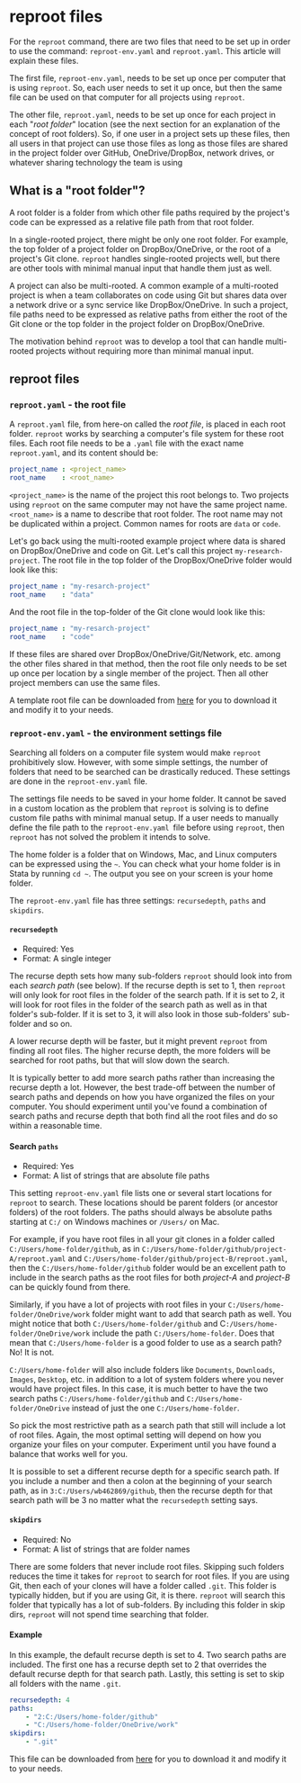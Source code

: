 # reproot files

For the `reproot` command, there are two files that need to be set up in order to use the command: `reproot-env.yaml` and `reproot.yaml`. This article will explain these files.

The first file, `reproot-env.yaml`, needs to be set up once per computer that is using `reproot`. So, each user needs to set it up once, but then the same file can be used on that computer for all projects using `reproot`.

The other file, `reproot.yaml`, needs to be set up once for each project in each "_root folder_" location (see the next section for an explanation of the concept of root folders). So, if one user in a project sets up these files, then all users in that project can use those files as long as those files are shared in the project folder over GitHub, OneDrive/DropBox, network drives, or whatever sharing technology the team is using

## What is a "root folder"?

A root folder is a folder from which other file paths required by the project's code can be expressed as a relative file path from that root folder.

In a single-rooted project, there might be only one root folder. For example, the top folder of a project folder on DropBox/OneDrive, or the root of a project's Git clone. `reproot` handles single-rooted projects well, but there are other tools with minimal manual input that handle them just as well.

A project can also be multi-rooted. A common example of a multi-rooted project is when a team collaborates on code using Git but shares data over a network drive or a sync service like DropBox/OneDrive. In such a project, file paths need to be expressed as relative paths from either the root of the Git clone or the top folder in the project folder on DropBox/OneDrive.

The motivation behind `reproot` was to develop a tool that can handle multi-rooted projects without requiring more than minimal manual input.

## reproot files

### `reproot.yaml` - the root file

A `reproot.yaml` file, from here-on called the _root file_, is placed in each root folder. `reproot` works by searching a computer's file system for these root files. Each root file needs to be a `.yaml` file with the exact name `reproot.yaml`, and its content should be:

```yaml
project_name : <project_name>
root_name    : <root_name>
```

`<project_name>` is the name of the project this root belongs to. Two projects using `reproot` on the same computer may not have the same project name. `<root_name>` is a name to describe that root folder. The root name may not be duplicated within a project. Common names for roots are `data` or `code`.

Let's go back using the multi-rooted example project where data is shared on DropBox/OneDrive and code on Git. Let's call this project `my-research-project`. The root file in the top folder of the DropBox/OneDrive folder would look like this:

```yaml
project_name : "my-resarch-project"
root_name    : "data"
```

And the root file in the top-folder of the Git clone would look like this:

```yaml
project_name : "my-resarch-project"
root_name    : "code"
```

If these files are shared over DropBox/OneDrive/Git/Network, etc. among the other files shared in that method, then the root file only needs to be set up once per location by a single member of the project. Then all other project members can use the same files.

A template root file can be downloaded from [here](https://github.com/worldbank/repkit/blob/main/src/dev/reproot.yaml) for you to download it and modify it to your needs.

### `reproot-env.yaml` - the environment settings file

Searching all folders on a computer file system would make `reproot` prohibitively slow. However, with some simple settings, the number of folders that need to be searched can be drastically reduced. These settings are done in the `reproot-env.yaml` file.

The settings file needs to be saved in your home folder. It cannot be saved in a custom location as the problem that `reproot` is solving is to define custom file paths with minimal manual setup. If a user needs to manually define the file path to the `reproot-env.yaml `file before using `reproot`, then `reproot` has not solved the problem it intends to solve.

The home folder is a folder that on Windows, Mac, and Linux computers can be expressed using the `~`. You can check what your home folder is in Stata by running `cd ~`. The output you see on your screen is your home folder.

The `reproot-env.yaml` file has three settings: `recursedepth`, `paths` and `skipdirs`.

#### `recursedepth`

* Required: Yes
* Format: A single integer

The recurse depth sets how many sub-folders `reproot` should look into from each _search path_ (see below). If the recurse depth is set to 1, then `reproot` will only look for root files in the folder of the search path. If it is set to 2, it will look for root files in the folder of the search path as well as in that folder's sub-folder. If it is set to 3, it will also look in those sub-folders' sub-folder and so on.

A lower recurse depth will be faster, but it might prevent `reproot` from finding all root files. The higher recurse depth, the more folders will be searched for root paths, but that will slow down the search.

It is typically better to add more search paths rather than increasing the recurse depth a lot. However, the best trade-off between the number of search paths and depends on how you have organized the files on your computer. You should experiment until you've found a combination of search paths and recurse depth that both find all the root files and do so within a reasonable time.

#### Search `paths`

* Required: Yes
* Format: A list of strings that are absolute file paths

This setting `reproot-env.yaml` file lists one or several start locations for `reproot` to search. These locations should be parent folders (or ancestor folders) of the root folders. The paths should always be absolute paths starting at `C:/` on Windows machines or `/Users/` on Mac.

For example, if you have root files in all your git clones in a folder called `C:/Users/home-folder/github`, as in `C:/Users/home-folder/github/project-A/reproot.yaml` and `C:/Users/home-folder/github/project-B/reproot.yaml`, then the `C:/Users/home-folder/github` folder would be an excellent path to include in the search paths as the root files for both _project-A_ and _project-B_ can be quickly found from there.

Similarly, if you have a lot of projects with root files in your `C:/Users/home-folder/OneDrive/work` folder might want to add that search path as well. You might notice that both `C:/Users/home-folder/github` and C`:/Users/home-folder/OneDrive/work` include the path `C:/Users/home-folder`. Does that mean that `C:/Users/home-folder` is a good folder to use as a search path? No! It is not.

`C:/Users/home-folder` will also include folders like `Documents`, `Downloads`, `Images`, `Desktop`, etc. in addition to a lot of system folders where you never would have project files. In this case, it is much better to have the two search paths `C:/Users/home-folder/github` and `C:/Users/home-folder/OneDrive` instead of just the one `C:/Users/home-folder`.

So pick the most restrictive path as a search path that still will include a lot of root files. Again, the most optimal setting will depend on how you organize your files on your computer. Experiment until you have found a balance that works well for you.

It is possible to set a different recurse depth for a specific search path. If you include a number and then a colon at the beginning of your search path, as in `3:C:/Users/wb462869/github`, then the recurse depth for that search path will be 3 no matter what the `recursedepth` setting says.

#### `skipdirs`

* Required: No
* Format: A list of strings that are folder names

There are some folders that never include root files. Skipping such folders reduces the time it takes for `reproot` to search for root files. If you are using Git, then each of your clones will have a folder called `.git`. This folder is typically hidden, but if you are using Git, it is there. `reproot` will search this folder that typically has a lot of sub-folders. By including this folder in skip dirs, `reproot` will not spend time searching that folder.

#### Example

In this example, the default recurse depth is set to 4. Two search paths are included. The first one has a recurse depth set to 2 that overrides the default recurse depth for that search path. Lastly, this setting is set to skip all folders with the name `.git`.

```yaml
recursedepth: 4
paths:
    - "2:C:/Users/home-folder/github"
    - "C:/Users/home-folder/OneDrive/work"
skipdirs:
    - ".git"
```

This file can be downloaded from [here](https://github.com/worldbank/repkit/blob/main/src/dev/reproot-env.yaml) for you to download it and modify it to your needs.
